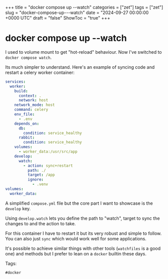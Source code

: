 +++
title = "docker compose up --watch"
categories = ["zet"]
tags = ["zet"]
slug = "docker-compose-up---watch"
date = "2024-09-27 00:00:00 +0000 UTC"
draft = "false"
ShowToc = "true"
+++

# docker compose up --watch

I used to volume mount to get "hot-reload" behaviour. Now I've switched to
`docker compose watch`.

Its much simpler to understand. Here's an example of syncing code and restart a
celery worker container:

```yaml
services:
  worker:
    build:
      context: .
      network: host
    network_mode: host
    command: celery
    env_file:
      - .env
    depends_on:
      db:
        condition: service_healthy
      rabbit:
        condition: service_healthy
    volumes:
      - worker_data:/usr/src/app
    develop:
      watch:
        - action: sync+restart
          path: ./
          target: /app
          ignore:
            - .venv
volumes:
  worker_data:
```

A simplified `compose.yml` file but the core part I want to showcase is the
`develop` key.

Using `develop.watch` lets you define the path to "watch", target to sync the
changes to and the action to take.

For this container I have to restart it but its very robust and simple to
follow. You can also just `sync` which would work well for some applications.

It's possible to achieve similar things with other tools (`watchfiles` is a good
one) and methods but I prefer to lean on a `docker` builtin these days.

Tags:

    #docker

